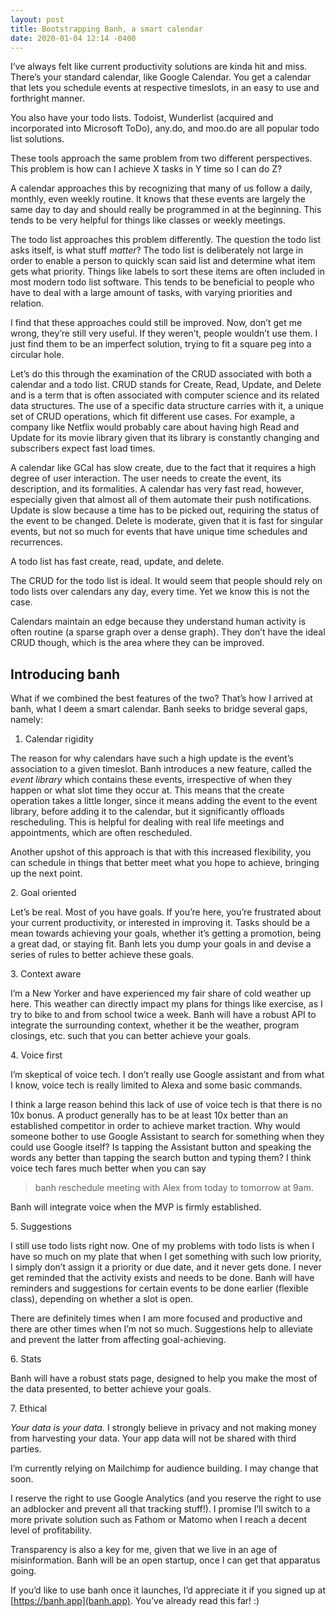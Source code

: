 ```yaml
---
layout: post
title: Bootstrapping Banh, a smart calendar
date: 2020-01-04 12:14 -0400
---
```


I’ve always felt like current productivity solutions are kinda hit and miss. There’s your standard calendar, like Google Calendar. You get a calendar that lets you schedule events at respective timeslots, in an easy to use and forthright manner.

You also have your todo lists. Todoist, Wunderlist (acquired and incorporated into Microsoft ToDo), any.do, and moo.do are all popular todo list solutions.

These tools approach the same problem from two different perspectives. This problem is how can I achieve X tasks in Y time so I can do Z?

A calendar approaches this by recognizing that many of us follow a daily, monthly, even weekly routine. It knows that these events are largely the same day to day and should really be programmed in at the beginning. This tends to be very helpful for things like classes or weekly meetings.

The todo list approaches this problem differently. The question  the todo list asks itself, is what stuff *matter*? The todo list is deliberately not large in order to enable a person to quickly scan said list and determine what item gets what priority. Things like labels to sort these items are often included in most modern todo list software. This tends to be beneficial to people who have to deal with a large amount of tasks, with varying priorities and relation.

I find that these approaches could still be improved. Now, don’t get me wrong, they’re still very useful. If they weren’t, people wouldn’t use them. I just find them to be an imperfect solution, trying to fit a square peg into a circular hole.

Let’s do this through the examination of the CRUD associated with both a calendar and a todo list. CRUD stands for Create, Read, Update, and Delete and is a term that is often associated  with computer science and its related data structures. The use of a specific data structure carries with it, a unique set of CRUD operations, which fit different use cases. For example, a company like Netflix would probably care about having high Read and Update for its movie library given that its library is constantly changing and subscribers expect fast load times.

A calendar like GCal has slow create, due to the fact that it requires a high degree of user interaction. The user needs to create the event, its description, and its formalities. A calendar has very fast read, however, especially given that almost all of them automate their push notifications. Update is slow because a time has to be picked out, requiring the status of the event to be changed. Delete is moderate, given that it is fast for singular events, but not so much for events that have unique time schedules and recurrences.

A todo list has fast create, read, update, and delete.

The CRUD for the todo list is ideal. It would seem that people should rely on todo lists over calendars any day, every time. Yet we know this is not the case.

Calendars maintain an edge because they understand human activity is often routine (a sparse graph over a dense graph). They don’t have the ideal CRUD though, which is the area where they can be improved.

## Introducing banh

What if we combined the best features of the two? That’s how I arrived at banh, what I deem a smart calendar. Banh seeks to bridge several gaps, namely:

1. Calendar rigidity

The reason for why calendars have such a high update is the event’s association to a given timeslot. Banh introduces a new feature, called the *event library* which contains these events, irrespective of when they happen or what slot time they occur at. This means that the create operation takes a little longer, since it means adding the event to the event library, before adding it to the calendar, but it significantly offloads   rescheduling. This is helpful for dealing with real life meetings and appointments, which are often rescheduled.

Another upshot of this approach is that with this increased flexibility, you can schedule in things that better meet what you hope to achieve, bringing up the next point.

2.&nbsp;Goal oriented

Let’s be real. Most of you have goals. If you’re here, you’re frustrated about your current productivity, or interested in improving it. Tasks should be a mean towards achieving your goals, whether it’s getting a promotion, being a great dad, or staying fit. Banh lets you dump your goals in and devise a series of rules to better achieve these goals.

3.&nbsp;Context aware

I’m a New Yorker and have experienced my fair share of cold weather up here. This weather can directly impact my plans for things like exercise, as I try to bike to and from school twice a week. Banh will have a robust API to integrate the surrounding context, whether it be the weather, program closings, etc. such that you can better achieve your goals.

4.&nbsp;Voice first

I’m skeptical of voice tech. I don’t really use Google assistant and from what I know, voice tech is really limited to Alexa and some basic commands.

I think a large reason behind this lack of use of voice tech is  that there is no 10x bonus. A product generally has to be at least 10x better than an established competitor in order to achieve market traction. Why would someone bother to use Google Assistant to search for something when they could use Google itself? Is tapping the Assistant button and speaking the words any better than tapping the search button and typing them? I think voice tech fares much better when you can say

> banh reschedule meeting with Alex from today to tomorrow at 9am.

Banh will integrate voice when the MVP is firmly established.

5.&nbsp;Suggestions

I still use todo lists right now. One of my problems with todo lists is when I have so much on my plate that when I get something with such low priority, I simply don’t assign it a priority or due date, and it never gets done. I never get reminded that the activity exists and needs to be done. Banh will have reminders and suggestions for certain events to be done earlier (flexible class), depending on whether a slot is open.

There are definitely times when I am more focused and productive and there are other times when I’m not so much. Suggestions help to alleviate and prevent the latter from affecting goal-achieving.

6.&nbsp;Stats

Banh will have a robust stats page, designed to help you make the most of the data presented, to better achieve your goals.

7.&nbsp;Ethical

*Your data is your data.* I strongly believe in privacy and not making money from harvesting your data. Your app data will not be shared with third parties.

I’m currently relying on Mailchimp for audience building. I may change that soon.

I reserve the right to use Google Analytics (and you reserve the right to use an adblocker and prevent all that tracking stuff!). I promise I’ll switch to a more private solution such as Fathom or Matomo when I reach a decent level of profitability.

Transparency is also a key for me, given that we live in an age of misinformation. Banh will be an open startup, once I can get that apparatus going.

If you’d like to use banh once it launches, I’d appreciate it if you signed up at [https://banh.app](banh.app). You’ve already read this far! :)